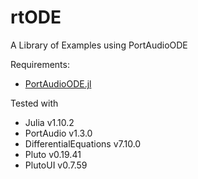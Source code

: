 # rtODE
A Library of Examples using PortAudioODE

Requirements:
- [PortAudioODE.jl](https://github.com/antonioortegabrook/PortAudioODE)

Tested with
- Julia v1.10.2
- PortAudio v1.3.0
- DifferentialEquations v7.10.0
- Pluto v0.19.41
- PlutoUI v0.7.59
